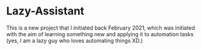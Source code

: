 # Lazy-Assistant
This is a new project that I initiated back February 2021, which was initiated with the aim of learning something new and applying it to automation tasks (yes, I am a lazy guy who loves automating things XD.)
